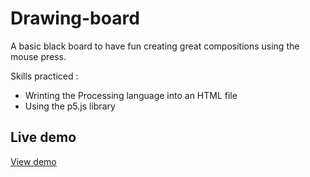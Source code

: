 # Drawing-board
A basic black board to have fun creating great compositions using the mouse press.

Skills practiced :

* Wrinting the Processing language into an HTML file
* Using the p5.js library


## Live demo

[View demo](https://patriciamasioni.github.io/Drawingboard/)
